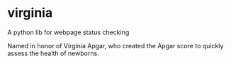 # virginia
A python lib for webpage status checking

Named in honor of Virginia Apgar, who created the Apgar score to quickly assess the health of newborns.
